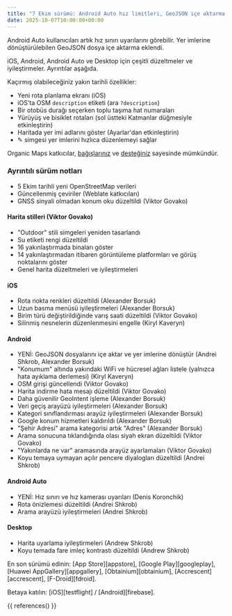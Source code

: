 ```yaml
---
title: "7 Ekim sürümü: Android Auto hız limitleri, GeoJSON içe aktarma ve daha fazlası"
date: 2025-10-07T10:00:00+00:00
---
```


Android Auto kullanıcıları artık hız sınırı uyarılarını görebilir. Yer imlerine dönüştürülebilen GeoJSON dosya içe aktarma eklendi.

iOS, Android, Android Auto ve Desktop için çeşitli düzeltmeler ve iyileştirmeler. Ayrıntılar aşağıda.

Kaçırmış olabileceğiniz yakın tarihli özellikler:
- Yeni rota planlama ekranı (iOS)
- iOS'ta OSM `description` etiketi (ara `?description`)
- Bir otobüs durağı seçerken toplu taşıma hat numaraları
- Yürüyüş ve bisiklet rotaları (sol üstteki Katmanlar düğmesiyle etkinleştirin)
- Haritada yer imi adlarını göster (Ayarlar'dan etkinleştirin)
- ✎ simgesi yer imlerini hızlıca düzenlemeyi sağlar

Organic Maps katkıcılar, [bağışlarınız](@/donate/index.tr.md) ve [desteğiniz](@/contribute/index.tr.md) sayesinde mümkündür.

### Ayrıntılı sürüm notları

- 5 Ekim tarihli yeni OpenStreetMap verileri
- Güncellenmiş çeviriler (Weblate katkıcıları)
- GNSS sinyali olmadan konum oku düzeltildi (Viktor Govako)

#### Harita stilleri (Viktor Govako)

- "Outdoor" stili simgeleri yeniden tasarlandı
- Su etiketi rengi düzeltildi
- 16 yakınlaştırmada binaları göster
- 14 yakınlaştırmadan itibaren görüntüleme platformları ve görüş noktalarını göster
- Genel harita düzeltmeleri ve iyileştirmeleri

#### iOS

- Rota nokta renkleri düzeltildi (Alexander Borsuk)
- Uzun basma menüsü iyileştirmeleri (Alexander Borsuk)
- Birim türü değiştirildiğinde varış saati düzeltildi (Viktor Govako)
- Silinmiş nesnelerin düzenlenmesini engelle (Kiryl Kaveryn)

#### Android

- YENİ: GeoJSON dosyalarını içe aktar ve yer imlerine dönüştür (Andrei Shkrob, Alexander Borsuk)
- "Konumum" altında yakındaki WiFi ve hücresel ağları listele (yalnızca hata ayıklama derlemesi) (Kiryl Kaveryn)
- OSM girişi güncellendi (Viktor Govako)
- Harita indirme hata mesajı düzeltildi (Viktor Govako)
- Daha güvenilir GeoIntent işleme (Alexander Borsuk)
- Veri geçiş arayüzü iyileştirmeleri (Alexander Borsuk)
- Kategori sınıflandırması arayüz iyileştirmeleri (Alexander Borsuk)
- Google konum hizmetleri kaldırıldı (Alexander Borsuk)
- "Şehir Adresi" arama kategorisi artık "Adres" (Alexander Borsuk)
- Arama sonucuna tıklandığında olası siyah ekran düzeltildi (Viktor Govako)
- "Yakınlarda ne var" aramasında arayüz ayarlamaları (Viktor Govako)
- Koyu temaya uymayan açılır pencere diyalogları düzeltildi (Andrei Shkrob)

#### Android Auto

- YENİ: Hız sınırı ve hız kamerası uyarıları (Denis Koronchik)
- Rota önizlemesi düzeltildi (Andrei Shkrob)
- Arama arayüzü iyileştirmeleri (Andrei Shkrob)

#### Desktop

- Harita uyarlama iyileştirmeleri (Andrew Shkrob)
- Koyu temada fare imleç kontrastı düzeltildi (Andrew Shkrob)

En son sürümü edinin: [App Store][appstore], [Google Play][googleplay], [Huawei AppGallery][appgallery], [Obtainium][obtainium], [Accrescent][accrescent], [F-Droid][fdroid].

Betaya katılın: [iOS][testflight] / [Android][firebase].

{{ references() }}
